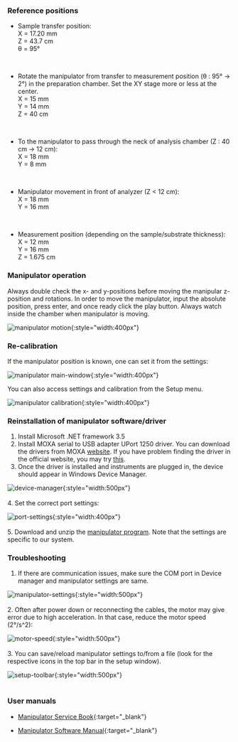 ### Reference positions
- Sample transfer position: <br/>
X = 17.20 mm <br/>
Z = 43.7 cm <br/>
θ = 95° <br/>
<br/>

- Rotate the manipulator from transfer to measurement position (θ : 95° → 2°) in
the preparation chamber. Set the XY stage more or less at the center. <br/>
X = 15 mm <br/>
Y = 14 mm <br/>
Z = 40 cm <br/>
<br/>

- To the manipulator to pass through the neck of analysis chamber (Z : 40 cm →
12 cm):  <br/>
X = 18 mm <br/>
Y = 8 mm <br/>
<br/>

- Manipulator movement in front of analyzer (Z < 12 cm): <br/>
X = 18 mm <br/>
Y = 16 mm <br/>
<br/>

- Measurement position (depending on the sample/substrate thickness): <br/>
X = 12 mm <br/>
Y = 16 mm <br/>
Z = 1.675 cm <br/>

### Manipulator operation
Always double check the x- and y-positions before moving the manipular
z-position and rotations. In order to move the manipulator, input the absolute
position, press enter, and once ready click the play button. Always watch inside
the chamber when manipulator is moving.

![manipulator motion](./img/manipulator-motion.png){:style="width:400px"}

### Re-calibration
If the manipulator position is known, one can set it from the settings:

![manipulator main-window](./img/manipulator-main-window.png){:style="width:400px"}

You can also access settings and calibration from the Setup menu.

![manipulator calibration](./img/manipulator-calibration.png){:style="width:400px"}

### Reinstallation of manipulator software/driver
1. Install Microsoft .NET framework 3.5
2. Install MOXA serial to USB adapter UPort 1250 driver. You can download the
drivers from MOXA [website](
https://moxa.com/en/support/product-support/software-and-documentation?psid=114475).
If you have problem finding the driver in the official website, you may try
[this](http://pranabdas.github.io/drive/downloads/moxa-uport-1200-v3.1.zip).
3. Once the driver is installed and instruments are plugged in, the device
should appear in Windows Device Manager.

![device-manager](./img/device-manager.png){:style="width:500px"} <br/><br/>
4. Set the correct port settings:

![port-settings](./img/moxa-port-settings.png){:style="width:400px"} <br/><br/>
5. Download and unzip the [manipulator program](
http://pranabdas.github.io/drive/downloads/manipulator.zip). Note that the
settings are specific to our system.

### Troubleshooting
1. If there are communication issues, make sure the COM port in Device manager
and manipulator settings are same.

![manipulator-settings](./img/manipulator-settings.png){:style="width:500px"} <br/><br/>
2. Often after power down or reconnecting the cables, the motor may give error
due to high acceleration. In that case, reduce the motor speed (2°/s^2):

![motor-speed](./img/motor-speed.png){:style="width:500px"} <br/><br/>
3. You can save/reload manipulator settings to/from a file (look for the
respective icons in the top bar in the setup window).

![setup-toolbar](./img/setup-toolbar.png){:style="width:500px"} <br/><br/>

### User manuals

- [Manipulator Service Book](https://file-storage.github.io/manuals/Manipulator-Service-Book.pdf){:target="_blank"}

- [Manipulator Software Manual](https://file-storage.github.io/manuals/Manual-Manipulator-v25.pdf){:target="_blank"}
